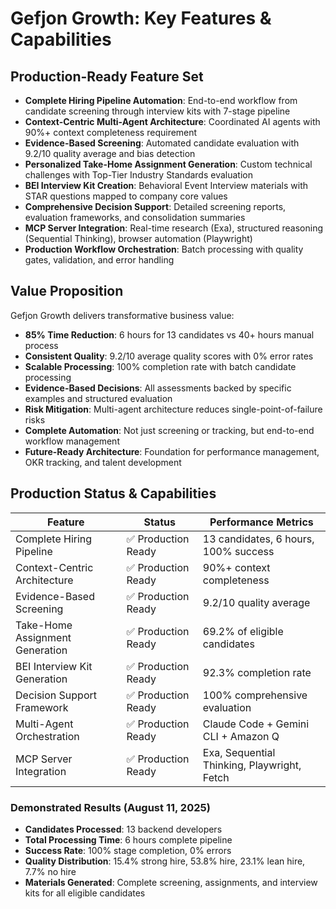 # Gefjon Growth: Key Features & Capabilities

## Production-Ready Feature Set

*   **Complete Hiring Pipeline Automation**: End-to-end workflow from candidate screening through interview kits with 7-stage pipeline
*   **Context-Centric Multi-Agent Architecture**: Coordinated AI agents with 90%+ context completeness requirement
*   **Evidence-Based Screening**: Automated candidate evaluation with 9.2/10 quality average and bias detection
*   **Personalized Take-Home Assignment Generation**: Custom technical challenges with Top-Tier Industry Standards evaluation
*   **BEI Interview Kit Creation**: Behavioral Event Interview materials with STAR questions mapped to company core values
*   **Comprehensive Decision Support**: Detailed screening reports, evaluation frameworks, and consolidation summaries
*   **MCP Server Integration**: Real-time research (Exa), structured reasoning (Sequential Thinking), browser automation (Playwright)
*   **Production Workflow Orchestration**: Batch processing with quality gates, validation, and error handling

## Value Proposition

Gefjon Growth delivers transformative business value:

*   **85% Time Reduction**: 6 hours for 13 candidates vs 40+ hours manual process
*   **Consistent Quality**: 9.2/10 average quality scores with 0% error rates
*   **Scalable Processing**: 100% completion rate with batch candidate processing
*   **Evidence-Based Decisions**: All assessments backed by specific examples and structured evaluation
*   **Risk Mitigation**: Multi-agent architecture reduces single-point-of-failure risks
*   **Complete Automation**: Not just screening or tracking, but end-to-end workflow management
*   **Future-Ready Architecture**: Foundation for performance management, OKR tracking, and talent development

## Production Status & Capabilities

| Feature | Status | Performance Metrics |
|---------|--------|---------------------|
| Complete Hiring Pipeline | ✅ Production Ready | 13 candidates, 6 hours, 100% success |
| Context-Centric Architecture | ✅ Production Ready | 90%+ context completeness |
| Evidence-Based Screening | ✅ Production Ready | 9.2/10 quality average |
| Take-Home Assignment Generation | ✅ Production Ready | 69.2% of eligible candidates |
| BEI Interview Kit Generation | ✅ Production Ready | 92.3% completion rate |
| Decision Support Framework | ✅ Production Ready | 100% comprehensive evaluation |
| Multi-Agent Orchestration | ✅ Production Ready | Claude Code + Gemini CLI + Amazon Q |
| MCP Server Integration | ✅ Production Ready | Exa, Sequential Thinking, Playwright, Fetch |

### Demonstrated Results (August 11, 2025)
- **Candidates Processed**: 13 backend developers
- **Total Processing Time**: 6 hours complete pipeline  
- **Success Rate**: 100% stage completion, 0% errors
- **Quality Distribution**: 15.4% strong hire, 53.8% hire, 23.1% lean hire, 7.7% no hire
- **Materials Generated**: Complete screening, assignments, and interview kits for all eligible candidates

<!-- features.md last updated: 2025-08-12 - Production ready status with proven results -->